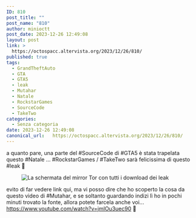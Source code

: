 ```yaml
---
ID: 810
post_title: ""
post_name: "810"
author: minioctt
post_date: 2023-12-26 12:49:08
layout: post
link: >
  https://octospacc.altervista.org/2023/12/26/810/
published: true
tags:
  - GrandTheftAuto
  - GTA
  - GTA5
  - leak
  - Mutahar
  - Natale
  - RockstarGames
  - SourceCode
  - TakeTwo
categories:
  - Senza categoria
date: 2023-12-26 12:49:08
canonical_url:   https://octospacc.altervista.org/2023/12/26/810/
---
```

<!-- wp:paragraph -->
<p>a quanto pare, una parte del #SourceCode di #GTA5 è stata trapelata questo #Natale ... #RockstarGames / #TakeTwo sarà felicissima di questo #leak 🤯️</p>
<!-- /wp:paragraph -->

<!-- wp:paragraph -->
<p></p>
<!-- /wp:paragraph -->

<!-- wp:image {"id":811,"sizeSlug":"large","linkDestination":"none"} -->
<figure class="wp-block-image size-large"><img src="{{site.cdnurl}}/assets/uploads/2023/12/image-22-960x539.png" alt="La schermata del mirror Tor con tutti i download dei leak" class="wp-image-811"/></figure>
<!-- /wp:image -->

<!-- wp:paragraph -->
<p></p>
<!-- /wp:paragraph -->

<!-- wp:paragraph -->
<p>evito di far vedere link qui, ma vi posso dire che ho scoperto la cosa da questo video di #Mutahar, e se soltanto guardando indizi lì ho in pochi minuti trovato la fonte, allora potete farcela anche voi... <a href="https://www.youtube.com/watch?v=jmIOu3uec90">https://www.youtube.com/watch?v=jmIOu3uec90</a> 🤗️</p>
<!-- /wp:paragraph -->